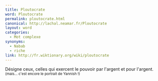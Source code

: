 ```yaml
---
title: Ploutocrate
word: Ploutocrate
permalink: ploutocrate.html
canonical: http://lachal.neamar.fr/Ploutocrate
layout: word
categories:
  - Mot complexe
synonyms:
  - Nabab
  - riche
link: http://fr.wiktionary.org/wiki/ploutocrate
---
```


Désigne ceux, celles qui exercent le pouvoir par l'argent et pour l'argent. <small>(mais… c'est encore le portrait de Yannish !)</small>

